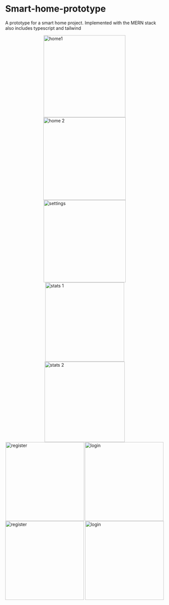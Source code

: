 # Smart-home-prototype
A prototype for a smart home project. Implemented with the MERN stack also includes typescript and tailwind
<div style="display: flex; flex-wrap: wrap; justify-content: space-around; align-items: flex-start;">
  <img width="260" alt="home1" src="https://github.com/aaqilruzzan/Smart-home-prototype/assets/145353456/8eedf30f-423c-4dcd-b258-6ac2ecb74ef0">
  <img width="262" alt="home 2" src="https://github.com/aaqilruzzan/Smart-home-prototype/assets/145353456/0b3c27c9-9141-447a-9362-270f6b7d7db9">
  <img width="261" alt="settings" src="https://github.com/aaqilruzzan/Smart-home-prototype/assets/145353456/7545a8b0-1f5d-4b3e-8cac-c6fe819b7bcc">
  <img width="251" alt="stats 1" src="https://github.com/aaqilruzzan/Smart-home-prototype/assets/145353456/d642cb0b-6832-43d0-b361-18d0de18e8c4">
  <img width="255" alt="stats 2" src="https://github.com/aaqilruzzan/Smart-home-prototype/assets/145353456/48abd6c6-a226-41d8-9d19-019ebb4e1ce2">
  <img width="250" alt="register" src="https://github.com/aaqilruzzan/Smart-home-prototype/assets/145353456/398005a0-d570-4261-8ebc-6a3f9adedef6">
<img width="250" alt="login" src="https://github.com/aaqilruzzan/Smart-home-prototype/assets/145353456/b4a5e3ac-6b0d-46df-aaee-fd7b10a89fc1">

</div>

<img width="250" alt="register" src="https://github.com/aaqilruzzan/Smart-home-prototype/assets/145353456/398005a0-d570-4261-8ebc-6a3f9adedef6">
<img width="250" alt="login" src="https://github.com/aaqilruzzan/Smart-home-prototype/assets/145353456/b4a5e3ac-6b0d-46df-aaee-fd7b10a89fc1">


